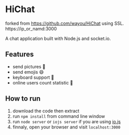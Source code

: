 HiChat
===
forked from https://github.com/wayou/HiChat
using SSL.
https://ip_or_namd:3000


A chat application built with Node.js and socket.io.


Features
---
* send pictures :sunrise:
* send emojis :smile:
* keyboard support :musical_keyboard:
* online users count statistic :ghost:

How to run
---
1. download the code then extract
2. run `npm install` from command line window
3. run `node server` or `iojs server` if you are using [io.js](https://iojs.org/)
4. finnaly, open your browser and visit `localhost:3000`
